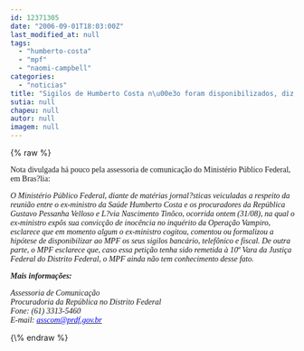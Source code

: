 ```yaml
---
id: 12371305
date: "2006-09-01T18:03:00Z"
last_modified_at: null
tags:
  - "humberto-costa"
  - "mpf"
  - "naomi-campbell"
categories:
  - "noticias"
title: "Sigilos de Humberto Costa n\u00e3o foram disponibilizados, diz MPF"
sutia: null
chapeu: null
autor: null
imagem: null
---
```

{\% raw %}
<p><P><FONT face=Verdana>Nota divulgada há pouco pela assessoria de comunicação do Ministério Público Federal, em Bras?lia:</FONT></P></p>
<p><P><EM><FONT face=Verdana>O Ministério Público Federal, diante de matérias jornal?sticas </FONT><FONT face=Verdana>veiculadas a respeito da reunião entre o ex-ministro da Saúde Humberto </FONT><FONT face=Verdana>Costa e os procuradores da República Gustavo Pessanha Velloso e L?via </FONT><FONT face=Verdana>Nascimento Tinôco, ocorrida ontem (31/08), na qual o ex-ministro expôs </FONT><FONT face=Verdana>sua convicção de inocência no inquérito da Operação Vampiro, esclarece </FONT><FONT face=Verdana>que em momento algum o ex-ministro cogitou, comentou ou formalizou a </FONT><FONT face=Verdana>hipótese de disponibilizar ao MPF os seus sigilos bancário, telefônico e </FONT><FONT face=Verdana>fiscal. De outra parte, o MPF esclarece que, caso essa petição tenha </FONT><FONT face=Verdana>sido remetida à 10ª Vara da Justiça Federal do Distrito Federal, o MPF </FONT><FONT face=Verdana>ainda não tem conhecimento desse fato.</FONT></EM></P></p>
<p><P><FONT face=Verdana><STRONG><EM>Mais informações:</EM></STRONG></FONT></P></p>
<p><P><FONT face=Verdana><EM>Assessoria de Comunicação<BR></EM></FONT><FONT face=Verdana><EM>Procuradoria da República no Distrito Federal<BR></EM></FONT><EM><FONT face=Verdana>Fone: (61) 3313-5460<BR></FONT><FONT face=Verdana>E-mail: </FONT></EM><A href=\"https://jc3.uol.com.br/src/compose.php?send_to=asscom%40prdf.gov.br\"><U><FONT color=#0000ff><FONT face=Verdana><EM>asscom@prdf.gov.br</EM></FONT></U></FONT></A></P> </p>
{\% endraw %}